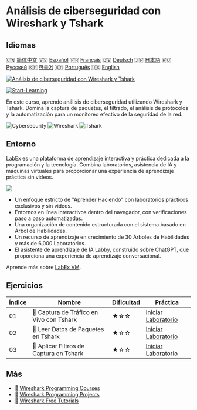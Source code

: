 # Análisis de ciberseguridad con Wireshark y Tshark

## Idiomas

🇨🇳 [简体中文](README_zh.md) 🇪🇸 [Español](README_es.md) 🇫🇷 [Français](README_fr.md) 🇩🇪 [Deutsch](README_de.md) 🇯🇵 [日本語](README_ja.md) 🇷🇺 [Русский](README_ru.md) 🇰🇷 [한국어](README_ko.md) 🇧🇷 [Português](README_pt.md) 🇺🇸 [English](README.md) 

[![Análisis de ciberseguridad con Wireshark y Tshark](https://cover-creator.labex.io/cybersecurity-analysis-with-wireshark-and-tshark.png?lang=es)](https://labex.io/es/courses/cybersecurity-analysis-with-wireshark-and-tshark)

[![Start-Learning](https://img.shields.io/badge/Start-Learning-whitesmoke?style=for-the-badge)](https://labex.io/es/courses/cybersecurity-analysis-with-wireshark-and-tshark)

En este curso, aprende análisis de ciberseguridad utilizando Wireshark y Tshark. Domina la captura de paquetes, el filtrado, el análisis de protocolos y la automatización para un monitoreo efectivo de la seguridad de la red.

![Cybersecurity](https://img.shields.io/badge/Cybersecurity-whitesmoke?style=for-the-badge&logo=cybersecurity)
![Wireshark](https://img.shields.io/badge/Wireshark-whitesmoke?style=for-the-badge&logo=wireshark)
![Tshark](https://img.shields.io/badge/Tshark-whitesmoke?style=for-the-badge&logo=tshark)


## Entorno

LabEx es una plataforma de aprendizaje interactiva y práctica dedicada a la programación y la tecnología. Combina laboratorios, asistencia de IA y máquinas virtuales para proporcionar una experiencia de aprendizaje práctica sin videos.

![](https://tutorial-screenshot.getvm.io/images/vm-1725247253.png)

- Un enfoque estricto de "Aprender Haciendo" con laboratorios prácticos exclusivos y sin videos.
- Entornos en línea interactivos dentro del navegador, con verificaciones paso a paso automatizadas.
- Una organización de contenido estructurada con el sistema basado en Árbol de Habilidades.
- Un recurso de aprendizaje en crecimiento de 30 Árboles de Habilidades y más de 6,000 Laboratorios.
- El asistente de aprendizaje de IA Labby, construido sobre ChatGPT, que proporciona una experiencia de aprendizaje conversacional.

Aprende más sobre [LabEx VM](https://support.labex.io/using-labex/virtual-machine).

## Ejercicios

|   Índice | Nombre                                   | Dificultad   | Práctica                                                                                                                         |
|----------|------------------------------------------|--------------|----------------------------------------------------------------------------------------------------------------------------------|
|       01 | 📖 Captura de Tráfico en Vivo con Tshark | ★☆☆          | <a target='_blank' href='https://labex.io/es/tutorials/wireshark-capture-live-traffic-in-tshark-548916'>Iniciar Laboratorio</a>  |
|       02 | 📖 Leer Datos de Paquetes en Tshark      | ★☆☆          | <a target='_blank' href='https://labex.io/es/tutorials/wireshark-read-packet-data-in-tshark-548937'>Iniciar Laboratorio</a>      |
|       03 | 📖 Aplicar Filtros de Captura en Tshark  | ★☆☆          | <a target='_blank' href='https://labex.io/es/tutorials/wireshark-apply-capture-filters-in-tshark-548914'>Iniciar Laboratorio</a> |

## Más

- 🔗 [Wireshark Programming Courses](https://github.com/labex-labs/awesome-programming-courses)
- 🔗 [Wireshark Programming Projects](https://github.com/labex-labs/awesome-programming-projects)
- 🔗 [Wireshark Free Tutorials](https://github.com/labex-labs/wireshark-free-tutorials)


